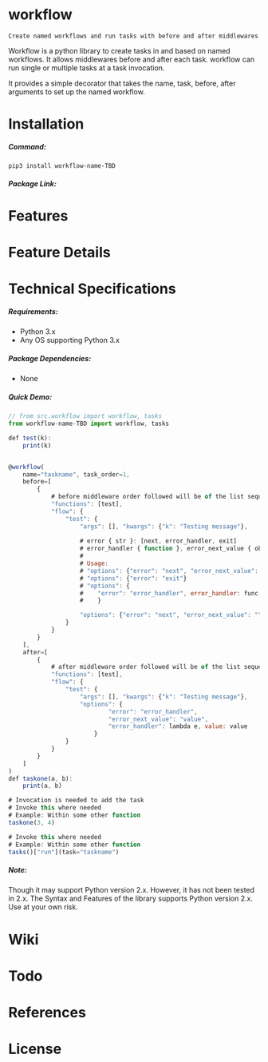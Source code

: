 # workflow
    Create named workflows and run tasks with before and after middlewares

Workflow is a python library to create tasks in and based on named workflows. It allows middlewares before and after each task. workflow can run single or multiple tasks at a task invocation.

It provides a simple decorator that takes the name, task, before, after arguments to set up the named workflow.

# Installation

##### Command:

    pip3 install workflow-name-TBD

##### Package Link:
    

# Features
# Feature Details
# Technical Specifications

##### Requirements:

* Python 3.x
* Any OS supporting Python 3.x

##### Package Dependencies:

* None

##### Quick Demo:

```javascript
// from src.workflow import workflow, tasks
from workflow-name-TBD import workflow, tasks

def test(k):
    print(k)


@workflow(
    name="taskname", task_order=1,
    before=[
        {
            # before middleware order followed will be of the list sequence
            "functions": [test],
            "flow": {
                "test": {
                    "args": [], "kwargs": {"k": "Testing message"},
                    
                    # error { str }: [next, error_handler, exit]
                    # error_handler { function }, error_next_value { object }
                    #
                    # Usage:
                    # "options": {"error": "next", "error_next_value": "value"}
                    # "options": {"error": "exit"}
                    # "options": { 
                    #    "error": "error_handler", error_handler: func, "error_next_value": "value"
                    #    }

                    "options": {"error": "next", "error_next_value": ""}
                }
            }
        }
    ],
    after=[
        {
            # after middleware order followed will be of the list sequence
            "functions": [test],
            "flow": {
                "test": {
                    "args": [], "kwargs": {"k": "Testing message"},
                    "options": {
                            "error": "error_handler",
                            "error_next_value": "value",
                            "error_handler": lambda e, value: value
                        }
                }
            }
        }
    ]
)
def taskone(a, b):
    print(a, b)

# Invocation is needed to add the task
# Invoke this where needed
# Example: Within some other function
taskone(3, 4)

# Invoke this where needed
# Example: Within some other function
tasks()["run"](task="taskname")

```

##### Note:

Though it may support Python version 2.x. However, it has not been tested in 2.x. The Syntax and Features of the library supports Python version 2.x. Use at your own risk.

# Wiki
# Todo
# References
# License
